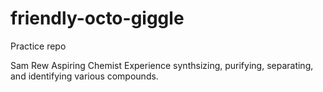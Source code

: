 # friendly-octo-giggle
Practice repo

Sam Rew
Aspiring Chemist
Experience synthsizing, purifying, separating, and identifying various compounds.
